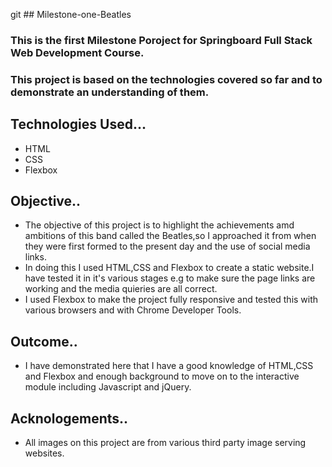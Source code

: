 git ## Milestone-one-Beatles

### This is the first Milestone Poroject for Springboard Full Stack Web Development Course.

### This project is based on the technologies covered so far and to demonstrate an understanding of them.

## Technologies Used...

+ HTML
+ CSS
+ Flexbox

## Objective..

+ The objective of this project is to highlight the achievements amd ambitions of this band called the Beatles,so I approached it from when they were first formed to the present day and the use of social media links.  
+ In doing this I used HTML,CSS and Flexbox to create a static website.I have tested it in it's various stages e.g to make sure the page links are working and the media quieries are all correct.
+ I used Flexbox to make the project fully responsive and tested this with various browsers and with Chrome Developer Tools.

## Outcome..
+ I have demonstrated here that I have a good knowledge of HTML,CSS and Flexbox and enough background to move on to the interactive module including Javascript and jQuery.

## Acknologements..

+ All images on this project are from various third party image serving websites.

